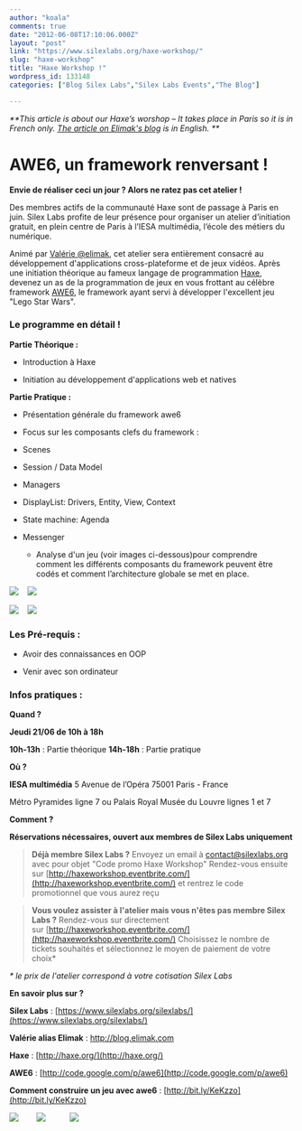 ```yaml
---
author: "koala"
comments: true
date: "2012-06-08T17:10:06.000Z"
layout: "post"
link: "https://www.silexlabs.org/haxe-workshop/"
slug: "haxe-workshop"
title: "Haxe Workshop !"
wordpress_id: 133148
categories: ["Blog Silex Labs","Silex Labs Events","The Blog"]

---
```

_**This article is about our Haxe’s worshop – It takes place in Paris so it is in French only.
[The article on Elimak's blog](http://www.blog.elimak.com/2012/06/awe6-workshop-amsterdam-paris/) is in English. **_


# AWE6, un framework renversant !


**Envie de réaliser ceci un jour ? Alors ne ratez pas cet atelier !**



Des membres actifs de la communauté Haxe sont de passage à Paris en juin.
Silex Labs profite de leur présence pour organiser un atelier d’initiation gratuit, en plein centre de Paris à l’IESA multimédia, l’école des métiers du numérique.

Animé par [Valérie @elimak](http://www.blog.elimak.com/), cet atelier sera entièrement consacré au développement d'applications cross-plateforme et de jeux vidéos. Après une initiation théorique au fameux langage de programmation [Haxe](http://haxe.org/), devenez un as de la programmation de jeux en vous frottant au célèbre framework [AWE6](http://code.google.com/p/awe6/), le framework ayant servi à développer l'excellent jeu "Lego Star Wars".

<!-- more -->


### Le programme en détail !


**Partie Théorique :**




  * Introduction à Haxe


  * Initiation au développement d'applications web et natives


**Partie Pratique :**




  * Présentation générale du framework awe6


  * Focus sur les composants clefs du framework :
* Scenes
* Session / Data Model
* Managers
* DisplayList: Drivers, Entity, View, Context
* State machine: Agenda
* Messenger


  * Analyse d'un jeu (voir images ci-dessous)pour comprendre comment les différents composants du framework peuvent être codés et comment l’architecture globale se met en place.


[![](https://www.silexlabs.org/wp-content/uploads/2012/06/intro1-300x200.png)](https://www.silexlabs.org/133148/the-blog/haxe-workshop/attachment/intro/)    [![](https://www.silexlabs.org/wp-content/uploads/2012/06/menu1-300x200.png)](https://www.silexlabs.org/133148/the-blog/haxe-workshop/attachment/menu/)

[![](https://www.silexlabs.org/wp-content/uploads/2012/06/game1-300x200.png)](https://www.silexlabs.org/133148/the-blog/haxe-workshop/attachment/game/)    [![](https://www.silexlabs.org/wp-content/uploads/2012/06/bank1-300x200.png)](https://www.silexlabs.org/133148/the-blog/haxe-workshop/attachment/bank/)


### Les Pré-requis :






  * Avoir des connaissances en OOP


  * Venir avec son ordinateur




### Infos pratiques :


**Quand ?**

**Jeudi 21/06 de 10h à 18h**

**10h-13h** : Partie théorique
**14h-18h** : Partie pratique

**Où ?**

**IESA multimédia**
5 Avenue de l’Opéra
75001 Paris - France

Métro Pyramides ligne 7 ou Palais Royal Musée du Louvre lignes 1 et 7

**Comment ?**

**Réservations nécessaires, ouvert aux membres de Silex Labs uniquement**

> **Déjà membre Silex Labs ?**
Envoyez un email à contact@silexlabs.org avec pour objet "Code promo Haxe Workshop"
Rendez-vous ensuite sur [http://haxeworkshop.eventbrite.com/](http://haxeworkshop.eventbrite.com/) et rentrez le code promotionnel que vous aurez reçu

> **Vous voulez assister à l'atelier mais vous n'êtes pas membre Silex Labs ?**
Rendez-vous sur directement sur [http://haxeworkshop.eventbrite.com/](http://haxeworkshop.eventbrite.com/)
Choisissez le nombre de tickets souhaités et sélectionnez le moyen de paiement de votre choix*

_* le prix de l'atelier correspond à votre cotisation Silex Labs_

**En savoir plus sur ?**

**Silex Labs** : [https://www.silexlabs.org/silexlabs/](https://www.silexlabs.org/silexlabs/)

**Valérie alias Elimak** : [http://blog.elimak.com ](http://blog.elimak.com )

**Haxe** : [http://haxe.org/](http://haxe.org/)

**AWE6** : [http://code.google.com/p/awe6](http://code.google.com/p/awe6)

**Comment construire un jeu avec awe6** : [http://bit.ly/KeKzzo](http://bit.ly/KeKzzo)

[![](https://www.silexlabs.org/wp-content/uploads/2012/06/logofondblanc21.png)](https://www.silexlabs.org/133148/the-blog/haxe-workshop/attachment/logofondblanc-5/)        [![](https://www.silexlabs.org/wp-content/uploads/2012/06/logohaxe21.png)](https://www.silexlabs.org/133148/the-blog/haxe-workshop/attachment/logohaxe-3/)           [![](https://www.silexlabs.org/wp-content/uploads/2012/06/logoawe611.png) ](https://www.silexlabs.org/133148/the-blog/haxe-workshop/attachment/logoawe6-2/)

